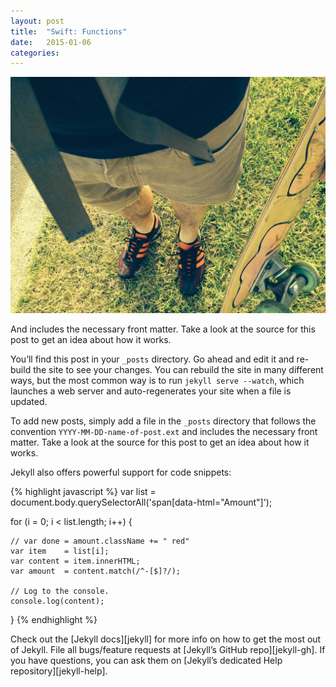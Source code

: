 ```yaml
---
layout: post
title:  "Swift: Functions"
date:   2015-01-06
categories:
---
```


  <div class="image-container image-container--intro rg-Unit rg-Unit--center rg-4of4">
    <img src="/assets/feet-and-skateboard.jpg" />
  </div>

  <div class="image-caption">
    <p>And includes the necessary front matter. Take a look at the source for this post to get an idea about how it works.</p>
  </div>


  You’ll find this post in your `_posts` directory. Go ahead and edit it and re-build the site to see your changes. You can rebuild the site in many different ways, but the most common way is to run `jekyll serve --watch`, which launches a web server and auto-regenerates your site when a file is updated.

  To add new posts, simply add a file in the `_posts` directory that follows the convention `YYYY-MM-DD-name-of-post.ext` and includes the necessary front matter. Take a look at the source for this post to get an idea about how it works.

  Jekyll also offers powerful support for code snippets:

  {% highlight javascript %}
  var list = document.body.querySelectorAll('span[data-html="Amount"]');

  for (i = 0; i < list.length; i++) {

    // var done = amount.className += " red"
    var item    = list[i];
    var content = item.innerHTML;
    var amount  = content.match(/^-[$]?/);

    // Log to the console.
    console.log(content);
  }
  {% endhighlight %}

  Check out the [Jekyll docs][jekyll] for more info on how to get the most out of Jekyll. File all bugs/feature requests at [Jekyll’s GitHub repo][jekyll-gh]. If you have questions, you can ask them on [Jekyll’s dedicated Help repository][jekyll-help].


